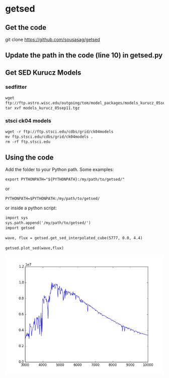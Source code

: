 # getsed

## Get the code

git clone https://github.com/sousasag/getsed

## Update the path in the code (line 10) in getsed.py


## Get SED Kurucz Models

### sedfitter

```
wget ftp://ftp.astro.wisc.edu/outgoing/tom/model_packages/models_kurucz_05sep11.tgz
tar xvf models_kurucz_05sep11.tgz
```

### stsci ck04 models
```
wget -r ftp://ftp.stsci.edu/cdbs/grid/ck04models
mv ftp.stsci.edu/cdbs/grid/ck04models .
rm -rf ftp.stsci.edu
```

## Using the code

Add the folder to your Python path.
Some examples:
```
export PYTHONPATH="${PYTHONPATH}:/my/path/to/getsed/"
```
or
```
PYTHONPATH=$PYTHONPATH:/my/path/to/getsed/
```
or inside a python script:
```
import sys
sys.path.append('/my/path/to/getsed/')
import getsed

wave, flux = getsed.get_sed_interpolated_cube(5777, 0.0, 4.4)

getsed.plot_sed(wave,flux)
```

![alt tag](https://github.com/sousasag/getsed/blob/master/example_sed.jpg)
